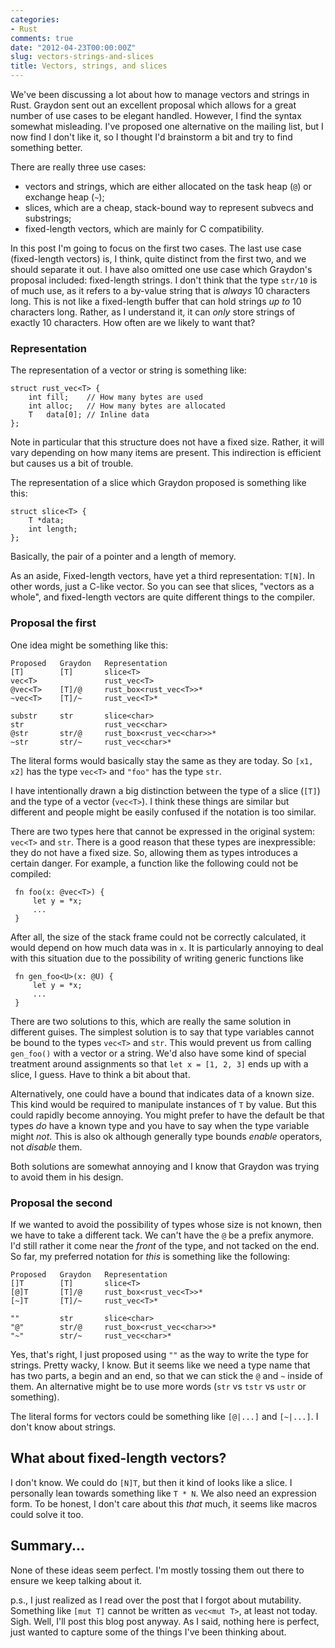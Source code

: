 ```yaml
---
categories:
- Rust
comments: true
date: "2012-04-23T00:00:00Z"
slug: vectors-strings-and-slices
title: Vectors, strings, and slices
---
```


We've been discussing a lot about how to manage vectors and strings in
Rust.  Graydon sent out an excellent proposal which allows for a great
number of use cases to be elegant handled.  However, I find the syntax
somewhat misleading.  I've proposed one alternative on the mailing
list, but I now find I don't like it, so I thought I'd brainstorm a
bit and try to find something better.

There are really three use cases:

- vectors and strings, which are either allocated on the task heap
  (`@`) or exchange heap (`~`);
- slices, which are a cheap, stack-bound way to represent subvecs and
  substrings;
- fixed-length vectors, which are mainly for C compatibility.

In this post I'm going to focus on the first two cases. The last use
case (fixed-length vectors) is, I think, quite distinct from the first
two, and we should separate it out.  I have also omitted one use case
which Graydon's proposal included: fixed-length strings.  I don't
think that the type `str/10` is of much use, as it refers to a
by-value string that is *always* 10 characters long.  This is not like
a fixed-length buffer that can hold strings *up to* 10 characters
long.  Rather, as I understand it, it can *only* store strings of
exactly 10 characters.  How often are we likely to want that?

### Representation

The representation of a vector or string is something like:

    struct rust_vec<T> {
        int fill;    // How many bytes are used
        int alloc;   // How many bytes are allocated
        T   data[0]; // Inline data
    };
    
Note in particular that this structure does not have a fixed size.
Rather, it will vary depending on how many items are present.  This
indirection is efficient but causes us a bit of trouble.

The representation of a slice which Graydon proposed is something
like this:

    struct slice<T> {
        T *data;
        int length;
    };
    
Basically, the pair of a pointer and a length of memory.  

As an aside, Fixed-length vectors, have yet a third representation:
`T[N]`.  In other words, just a C-like vector.  So you can see that
slices, "vectors as a whole", and fixed-length vectors are quite
different things to the compiler.

### Proposal the first

One idea might be something like this:

    Proposed   Graydon   Representation
    [T]        [T]       slice<T>
    vec<T>               rust_vec<T>
    @vec<T>    [T]/@     rust_box<rust_vec<T>>*
    ~vec<T>    [T]/~     rust_vec<T>*
    
    substr     str       slice<char>
    str                  rust_vec<char>
    @str       str/@     rust_box<rust_vec<char>>*
    ~str       str/~     rust_vec<char>*

The literal forms would basically stay the same as they are today.  So
`[x1, x2]` has the type `vec<T>` and `"foo"` has the type `str`.

I have intentionally drawn a big distinction between the type of a
slice (`[T]`) and the type of a vector (`vec<T>`).  I think these
things are similar but different and people might be easily confused
if the notation is too similar.

There are two types here that cannot be expressed in the original
system: `vec<T>` and `str`.  There is a good reason that these types
are inexpressible: they do not have a fixed size.  So, allowing them
as types introduces a certain danger.  For example, a function like
the following could not be compiled:

     fn foo(x: @vec<T>) {
         let y = *x;
         ...
     }
     
After all, the size of the stack frame could not be correctly
calculated, it would depend on how much data was in `x`.  It is particularly
annoying to deal with this situation due to the possibility of writing
generic functions like

     fn gen_foo<U>(x: @U) {
         let y = *x;
         ...
     }
     
There are two solutions to this, which are really the same solution in
different guises.  The simplest solution is to say that type variables
cannot be bound to the types `vec<T>` and `str`.  This would prevent
us from calling `gen_foo()` with a vector or a string.  We'd also have
some kind of special treatment around assignments so that `let x =
[1, 2, 3]` ends up with a slice, I guess.  Have to think a bit about
that.

Alternatively, one could have a bound that indicates data of a known
size.  This kind would be required to manipulate instances of `T` by
value.  But this could rapidly become annoying.  You might prefer to
have the default be that types *do* have a known type and you have to
say when the type variable might *not*.  This is also ok although
generally type bounds *enable* operators, not *disable* them.

Both solutions are somewhat annoying and I know that Graydon was
trying to avoid them in his design.

### Proposal the second

If we wanted to avoid the possibility of types whose size is not
known, then we have to take a different tack.  We can't have the `@`
be a prefix anymore.  I'd still rather it come near the *front* of the
type, and not tacked on the end.  So far, my preferred notation for
*this* is something like the following:

    Proposed   Graydon   Representation
    []T        [T]       slice<T>
    [@]T       [T]/@     rust_box<rust_vec<T>>*
    [~]T       [T]/~     rust_vec<T>*
    
    ""         str       slice<char>
    "@"        str/@     rust_box<rust_vec<char>>*
    "~"        str/~     rust_vec<char>*

Yes, that's right, I just proposed using `""` as the way to write the
type for strings.  Pretty wacky, I know.  But it seems like we need a
type name that has two parts, a begin and an end, so that we can stick
the `@` and `~` inside of them.  An alternative might be to use more
words (`str` vs `tstr` vs `ustr` or something).

The literal forms for vectors could be something like `[@|...]` and
`[~|...]`.  I don't know about strings.

## What about fixed-length vectors?

I don't know.  We could do `[N]T`, but then it kind of looks like a
slice.  I personally lean towards something like `T * N`.  We also
need an expression form.  To be honest, I don't care about this *that*
much, it seems like macros could solve it too.

## Summary...

None of these ideas seem perfect.  I'm mostly tossing them out there
to ensure we keep talking about it.

p.s., I just realized as I read over the post that I forgot about
mutability.  Something like `[mut T]` cannot be written as `vec<mut
T>`, at least not today.  Sigh.  Well, I'll post this blog post
anyway.  As I said, nothing here is perfect, just wanted to capture
some of the things I've been thinking about.

